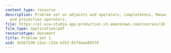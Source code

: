 ```yaml
---
content_type: resource
description: Problem set on adjoints and operators, completeness, Maxwell eigenproblems,
  and projection operators.
file: https://ol-ocw-studio-app-production.s3.amazonaws.com/courses/18-369-mathematical-methods-in-nanophotonics-spring-2008/3e5b72d621acc22ee35281fdaae8937d_pset1.pdf
file_type: application/pdf
resourcetype: Document
title: Problem Set 1
uid: 3e5b72d6-21ac-c22e-e352-81fdaae8937d
---
```

